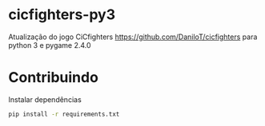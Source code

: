 # cicfighters-py3
Atualização do jogo CiCfighters https://github.com/DaniloT/cicfighters para python 3 e pygame 2.4.0

# Contribuindo

Instalar dependências

```bash
pip install -r requirements.txt
```
